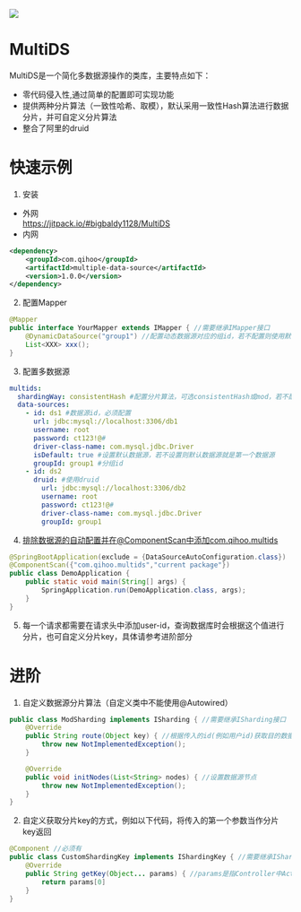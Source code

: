 [![](https://jitpack.io/v/bigbaldy1128/MultiDS.svg)](https://jitpack.io/#bigbaldy1128/MultiDS)
# MultiDS
MultiDS是一个简化多数据源操作的类库，主要特点如下：
* 零代码侵入性,通过简单的配置即可实现功能
* 提供两种分片算法（一致性哈希、取模），默认采用一致性Hash算法进行数据分片，并可自定义分片算法
* 整合了阿里的druid

# 快速示例
1. 安装
* 外网   
https://jitpack.io/#bigbaldy1128/MultiDS
* 内网
```xml
<dependency>
    <groupId>com.qihoo</groupId>
    <artifactId>multiple-data-source</artifactId>
    <version>1.0.0</version>
</dependency>
```
2. 配置Mapper
```java
@Mapper
public interface YourMapper extends IMapper { //需要继承IMapper接口
    @DynamicDataSource("group1") //配置动态数据源对应的组id，若不配置则使用默认分组
    List<XXX> xxx();
}
```
3. 配置多数据源
```yml
multids:
  shardingWay: consistentHash #配置分片算法，可选consistentHash或mod，若不配置默认使用一致性哈希算法
  data-sources:
    - id: ds1 #数据源id，必须配置
      url: jdbc:mysql://localhost:3306/db1
      username: root
      password: ct123!@#
      driver-class-name: com.mysql.jdbc.Driver
      isDefault: true #设置默认数据源，若不设置则默认数据源就是第一个数据源
      groupId: group1 #分组id
    - id: ds2
      druid: #使用druid
        url: jdbc:mysql://localhost:3306/db2
        username: root
        password: ct123!@#
        driver-class-name: com.mysql.jdbc.Driver
        groupId: group1
```
4. 排除数据源的自动配置并在@ComponentScan中添加com.qihoo.multids
```java
@SpringBootApplication(exclude = {DataSourceAutoConfiguration.class})
@ComponentScan({"com.qihoo.multids","current package"})
public class DemoApplication {
	public static void main(String[] args) {
		SpringApplication.run(DemoApplication.class, args);
	}
}
```
5. 每一个请求都需要在请求头中添加user-id，查询数据库时会根据这个值进行分片，也可自定义分片key，具体请参考进阶部分
# 进阶
1. 自定义数据源分片算法（自定义类中不能使用@Autowired）
```java
public class ModSharding implements ISharding { //需要继承ISharding接口
    @Override
    public String route(Object key) { //根据传入的id(例如用户id)获取目的数据源id
        throw new NotImplementedException();
    }

    @Override
    public void initNodes(List<String> nodes) { //设置数据源节点
        throw new NotImplementedException();
    }
}
```
2. 自定义获取分片key的方式，例如以下代码，将传入的第一个参数当作分片key返回
```java
@Component //必须有
public class CustomShardingKey implements IShardingKey { //需要继承IShardingKey接口
    @Override
    public String getKey(Object... params) { //params是指Controller中Action中的具体参数
        return params[0]
    }
}
```